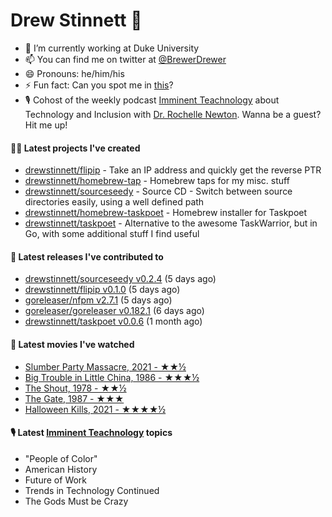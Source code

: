 
# Drew Stinnett 👋

- 🔭 I’m currently working at Duke University
- 📫 You can find me on twitter at [@BrewerDrewer](https://twitter.com/BrewerDrewer)
- 😄 Pronouns: he/him/his
- ⚡ Fun fact: Can you spot me in [this](https://www.youtube.com/watch?v=oL9WnB0qHBA)?
- 🎙 Cohost of the weekly podcast [Imminent Teachnology](https://podcast.imminentteachnology.com/) about Technology and Inclusion with [Dr. Rochelle Newton](https://www.linkedin.com/in/drrochellenewton/). Wanna be a guest? Hit me up!

#### 👨‍💻 Latest projects I've created
- [drewstinnett/flipip](https://github.com/drewstinnett/flipip) - Take an IP address and quickly get the reverse PTR
- [drewstinnett/homebrew-tap](https://github.com/drewstinnett/homebrew-tap) - Homebrew taps for my misc. stuff
- [drewstinnett/sourceseedy](https://github.com/drewstinnett/sourceseedy) - Source CD - Switch between source directories easily, using a well defined path
- [drewstinnett/homebrew-taskpoet](https://github.com/drewstinnett/homebrew-taskpoet) - Homebrew installer for Taskpoet
- [drewstinnett/taskpoet](https://github.com/drewstinnett/taskpoet) - Alternative to the awesome TaskWarrior, but in Go, with some additional stuff I find useful

#### 🚀 Latest releases I've contributed to
- [drewstinnett/sourceseedy v0.2.4](https://github.com/drewstinnett/sourceseedy/releases/tag/v0.2.4) (5 days ago)
- [drewstinnett/flipip v0.1.0](https://github.com/drewstinnett/flipip/releases/tag/v0.1.0) (5 days ago)
- [goreleaser/nfpm v2.7.1](https://github.com/goreleaser/nfpm/releases/tag/v2.7.1) (5 days ago)
- [goreleaser/goreleaser v0.182.1](https://github.com/goreleaser/goreleaser/releases/tag/v0.182.1) (6 days ago)
- [drewstinnett/taskpoet v0.0.6](https://github.com/drewstinnett/taskpoet/releases/tag/v0.0.6) (1 month ago)

#### 🍿 Latest movies I've watched
- [Slumber Party Massacre, 2021 - ★★½](https://letterboxd.com/mondodrew/film/slumber-party-massacre/)
- [Big Trouble in Little China, 1986 - ★★★½](https://letterboxd.com/mondodrew/film/big-trouble-in-little-china/)
- [The Shout, 1978 - ★★½](https://letterboxd.com/mondodrew/film/the-shout/)
- [The Gate, 1987 - ★★★](https://letterboxd.com/mondodrew/film/the-gate/)
- [Halloween Kills, 2021 - ★★★★½](https://letterboxd.com/mondodrew/film/halloween-kills/)

#### 🎙 Latest [Imminent Teachnology](https://podcast.imminentteachnology.com/) topics
- &#34;People of Color&#34;
- American History
- Future of Work
- Trends in Technology Continued
- The Gods Must be Crazy